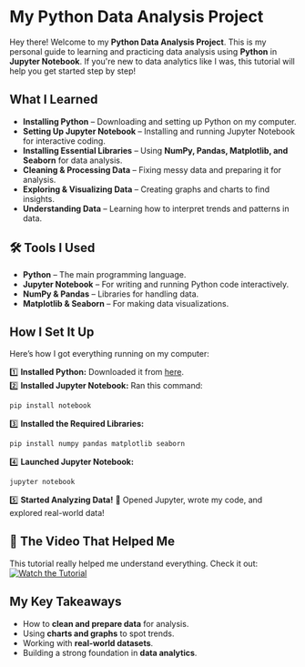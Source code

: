 # My Python Data Analysis Project

Hey there! Welcome to my **Python Data Analysis Project**. This is my personal guide to learning and practicing data analysis using **Python** in **Jupyter Notebook**. If you're new to data analytics like I was, this tutorial will help you get started step by step!

## What I Learned

- **Installing Python** – Downloading and setting up Python on my computer.
- **Setting Up Jupyter Notebook** – Installing and running Jupyter Notebook for interactive coding.
- **Installing Essential Libraries** – Using **NumPy, Pandas, Matplotlib, and Seaborn** for data analysis.
- **Cleaning & Processing Data** – Fixing messy data and preparing it for analysis.
- **Exploring & Visualizing Data** – Creating graphs and charts to find insights.
- **Understanding Data** – Learning how to interpret trends and patterns in data.

## 🛠 Tools I Used

- **Python**  – The main programming language.
- **Jupyter Notebook**  – For writing and running Python code interactively.
- **NumPy & Pandas**  – Libraries for handling data.
- **Matplotlib & Seaborn**  – For making data visualizations.

##  How I Set It Up

Here’s how I got everything running on my computer:

1️⃣ **Installed Python:** Downloaded it from [here](https://www.python.org/downloads/).  
2️⃣ **Installed Jupyter Notebook:** Ran this command:
   ```sh
   pip install notebook
   ```
3️⃣ **Installed the Required Libraries:**
   ```sh
   pip install numpy pandas matplotlib seaborn
   ```
4️⃣ **Launched Jupyter Notebook:**
   ```sh
   jupyter notebook
   ```
5️⃣ **Started Analyzing Data!** 🚀 Opened Jupyter, wrote my code, and explored real-world data!

## 🎥 The Video That Helped Me

This tutorial really helped me understand everything. Check it out:  
[![Watch the Tutorial](https://img.youtube.com/vi/KgCgpCIOkIs/0.jpg)](https://www.youtube.com/watch?v=KgCgpCIOkIs)

##  My Key Takeaways
- How to **clean and prepare data** for analysis.
- Using **charts and graphs** to spot trends.
- Working with **real-world datasets**.
- Building a strong foundation in **data analytics**.















